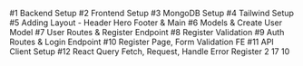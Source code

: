 #1 Backend Setup
#2 Frontend Setup
#3 MongoDB Setup
#4 Tailwind Setup
#5 Adding Layout - Header Hero Footer & Main
#6 Models & Create User Model
#7 User Routes & Register Endpoint
#8 Register Validation
#9 Auth Routes & Login Endpoint
#10 Register Page, Form Validation FE
#11 API Client Setup
#12 React Query Fetch, Request, Handle Error Register
2 17 10
